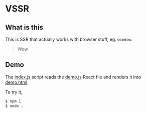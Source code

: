# VSSR

## What is this

This is SSR that actually works with browser stuff, eg. `window`.

> Wow

## Demo

The [index.js](./index.js) script reads the [demo.js](./examples/demo.js) React file and renders it into [demo.html](./examples/demo.html).

To try it,

```sh
$ npm i
$ node .
```
